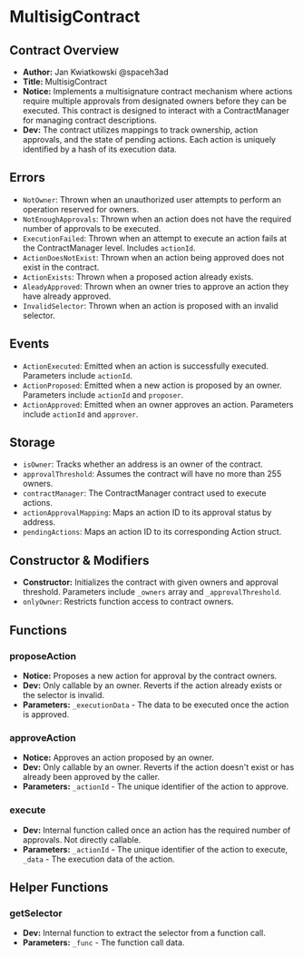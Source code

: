 # MultisigContract

## Contract Overview

- **Author:** Jan Kwiatkowski @spaceh3ad
- **Title:** MultisigContract
- **Notice:** Implements a multisignature contract mechanism where actions require multiple approvals from designated owners before they can be executed. This contract is designed to interact with a ContractManager for managing contract descriptions.
- **Dev:** The contract utilizes mappings to track ownership, action approvals, and the state of pending actions. Each action is uniquely identified by a hash of its execution data.

## Errors

- `NotOwner`: Thrown when an unauthorized user attempts to perform an operation reserved for owners.
- `NotEnoughApprovals`: Thrown when an action does not have the required number of approvals to be executed.
- `ExecutionFailed`: Thrown when an attempt to execute an action fails at the ContractManager level. Includes `actionId`.
- `ActionDoesNotExist`: Thrown when an action being approved does not exist in the contract.
- `ActionExists`: Thrown when a proposed action already exists.
- `AleadyApproved`: Thrown when an owner tries to approve an action they have already approved.
- `InvalidSelector`: Thrown when an action is proposed with an invalid selector.

## Events

- `ActionExecuted`: Emitted when an action is successfully executed. Parameters include `actionId`.
- `ActionProposed`: Emitted when a new action is proposed by an owner. Parameters include `actionId` and `proposer`.
- `ActionApproved`: Emitted when an owner approves an action. Parameters include `actionId` and `approver`.

## Storage

- `isOwner`: Tracks whether an address is an owner of the contract.
- `approvalThreshold`: Assumes the contract will have no more than 255 owners.
- `contractManager`: The ContractManager contract used to execute actions.
- `actionApprovalMapping`: Maps an action ID to its approval status by address.
- `pendingActions`: Maps an action ID to its corresponding Action struct.

## Constructor & Modifiers

- **Constructor:** Initializes the contract with given owners and approval threshold. Parameters include `_owners` array and `_approvalThreshold`.
- `onlyOwner`: Restricts function access to contract owners.

## Functions

### proposeAction

- **Notice:** Proposes a new action for approval by the contract owners.
- **Dev:** Only callable by an owner. Reverts if the action already exists or the selector is invalid.
- **Parameters:** `_executionData` - The data to be executed once the action is approved.

### approveAction

- **Notice:** Approves an action proposed by an owner.
- **Dev:** Only callable by an owner. Reverts if the action doesn't exist or has already been approved by the caller.
- **Parameters:** `_actionId` - The unique identifier of the action to approve.

### execute

- **Dev:** Internal function called once an action has the required number of approvals. Not directly callable.
- **Parameters:** `_actionId` - The unique identifier of the action to execute, `_data` - The execution data of the action.

## Helper Functions

### getSelector

- **Dev:** Internal function to extract the selector from a function call.
- **Parameters:** `_func` - The function call data.
